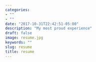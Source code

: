 ```yaml
---
categories:
- ""
- ""
date: "2017-10-31T22:42:51-05:00"
description: "My most proud experience"
draft: false
image: resume.jpg
keywords: ""
slug: resume
title: resume
---
```


